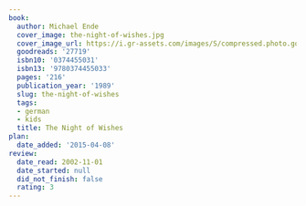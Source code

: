 ```yaml
---
book:
  author: Michael Ende
  cover_image: the-night-of-wishes.jpg
  cover_image_url: https://i.gr-assets.com/images/S/compressed.photo.goodreads.com/books/1389498583l/27719.jpg
  goodreads: '27719'
  isbn10: '0374455031'
  isbn13: '9780374455033'
  pages: '216'
  publication_year: '1989'
  slug: the-night-of-wishes
  tags:
  - german
  - kids
  title: The Night of Wishes
plan:
  date_added: '2015-04-08'
review:
  date_read: 2002-11-01
  date_started: null
  did_not_finish: false
  rating: 3
---
```

